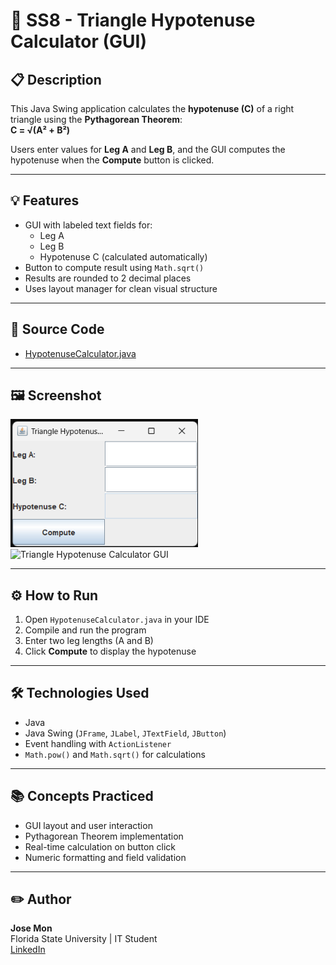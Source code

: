 # 📐 SS8 - Triangle Hypotenuse Calculator (GUI)

## 📋 Description
This Java Swing application calculates the **hypotenuse (C)** of a right triangle using the **Pythagorean Theorem**:  
**C = √(A² + B²)**

Users enter values for **Leg A** and **Leg B**, and the GUI computes the hypotenuse when the **Compute** button is clicked.

---

## 💡 Features
- GUI with labeled text fields for:
  - Leg A
  - Leg B
  - Hypotenuse C (calculated automatically)
- Button to compute result using `Math.sqrt()`
- Results are rounded to 2 decimal places
- Uses layout manager for clean visual structure

---

## 📂 Source Code
- [HypotenuseCalculator.java](./HypotenuseCalculator.java)

---

## 🖼️ Screenshot

<img src="img/SS81.png" alt="Triangle Hypotenuse Calculator GUI" width="300"/>
<img src="img/SS82.png.png" alt="Triangle Hypotenuse Calculator GUI" width="300"/>


---

## ⚙️ How to Run
1. Open `HypotenuseCalculator.java` in your IDE
2. Compile and run the program
3. Enter two leg lengths (A and B)
4. Click **Compute** to display the hypotenuse

---

## 🛠️ Technologies Used
- Java
- Java Swing (`JFrame`, `JLabel`, `JTextField`, `JButton`)
- Event handling with `ActionListener`
- `Math.pow()` and `Math.sqrt()` for calculations

---

## 📚 Concepts Practiced
- GUI layout and user interaction
- Pythagorean Theorem implementation
- Real-time calculation on button click
- Numeric formatting and field validation

---

## ✏️ Author
**Jose Mon**  
Florida State University | IT Student  
[LinkedIn](https://www.linkedin.com/in/jose-mon-675a67311/)
